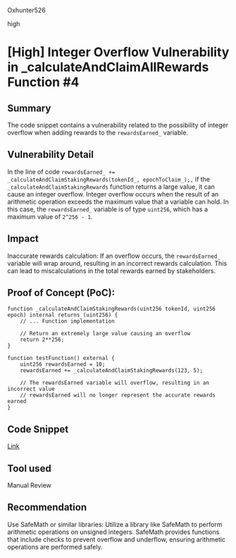 Oxhunter526

high

# [High] Integer Overflow Vulnerability in _calculateAndClaimAllRewards Function #4

## Summary
The code snippet contains a vulnerability related to the possibility of integer overflow when adding rewards to the `rewardsEarned_` variable.
## Vulnerability Detail
In the line of code `rewardsEarned_ += _calculateAndClaimStakingRewards(tokenId_, epochToClaim_);,` if the `_calculateAndClaimStakingRewards` function returns a large value, it can cause an integer overflow. Integer overflow occurs when the result of an arithmetic operation exceeds the maximum value that a variable can hold. In this case, the `rewardsEarned_` variable is of type `uint256`, which has a maximum value of `2^256 - 1`.

## Impact
Inaccurate rewards calculation: If an overflow occurs, the `rewardsEarned_` variable will wrap around, resulting in an incorrect rewards calculation. This can lead to miscalculations in the total rewards earned by stakeholders.
## Proof of Concept (PoC):
```solidity
function _calculateAndClaimStakingRewards(uint256 tokenId, uint256 epoch) internal returns (uint256) {
    // ... Function implementation

    // Return an extremely large value causing an overflow
    return 2**256;
}

function testFunction() external {
    uint256 rewardsEarned = 10;
    rewardsEarned += _calculateAndClaimStakingRewards(123, 5);

    // The rewardsEarned variable will overflow, resulting in an incorrect value
    // rewardsEarned will no longer represent the accurate rewards earned
}

```
## Code Snippet
[Link](https://github.com/sherlock-audit/2023-04-ajna/blob/main/ajna-core/src/RewardsManager.sol#L510-L529)
## Tool used

Manual Review

## Recommendation
Use SafeMath or similar libraries: Utilize a library like SafeMath to perform arithmetic operations on unsigned integers. SafeMath provides functions that include checks to prevent overflow and underflow, ensuring arithmetic operations are performed safely.